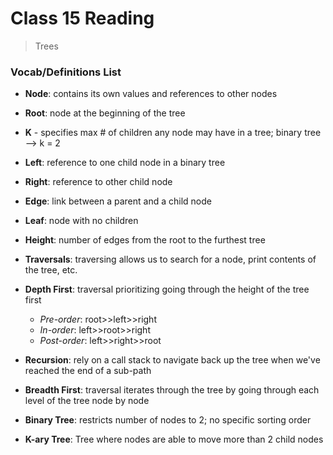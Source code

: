 # Class 15 Reading

> Trees

### Vocab/Definitions List

- **Node**: contains its own values and references to other nodes

- **Root**: node at the beginning of the tree

- **K** - specifies max # of children any node may have in a tree; binary tree --> k = 2

- **Left**: reference to one child node in a binary tree

- **Right**: reference to other child node

- **Edge**: link between a parent and a child node

- **Leaf**: node with no children

- **Height**: number of edges from the root to the furthest tree

- **Traversals**: traversing allows us to search for a node, print contents of the tree, etc.

- **Depth First**: traversal prioritizing going through the height of the tree first
  - *Pre-order*: root>>left>>right
  - *In-order*: left>>root>>right
  - *Post-order*: left>>right>>root

- **Recursion**: rely on a call stack to navigate back up the tree when we've reached the end of a sub-path

- **Breadth First**: traversal iterates through the tree by going through each level of the tree node by node

- **Binary Tree**: restricts number of nodes to 2; no specific sorting order

- **K-ary Tree**: Tree where nodes are able to move more than 2 child nodes